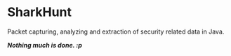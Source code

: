 SharkHunt
=========

Packet capturing, analyzing and extraction of security related data in Java.

_**Nothing much is done. :p**_
